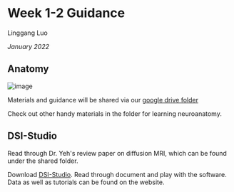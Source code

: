 # Week 1-2 Guidance

Linggang Luo

*January 2022*

## Anatomy

![image](https://user-images.githubusercontent.com/275569/148597938-705d3b63-8a86-4905-bcd9-5cee8443709d.png)


Materials and guidance will be shared via our [google drive folder](https://drive.google.com/drive/folders/12XGKtBVUb7i-uW_LSkMERFRhP7S95OrQ?usp=sharing)

Check out other handy materials in the folder for learning neuroanatomy.

## DSI-Studio

Read through Dr. Yeh's review paper on diffusion MRI, which can be found under the shared folder.

Download [DSI-Studio](http://dsi-studio.labsolver.org/). Read through document and play with the software. Data as well as tutorials can be found on the website.
